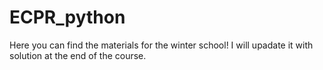 # ECPR_python

Here you can find the materials for the winter school!
I will upadate it with solution at the end of the course.

